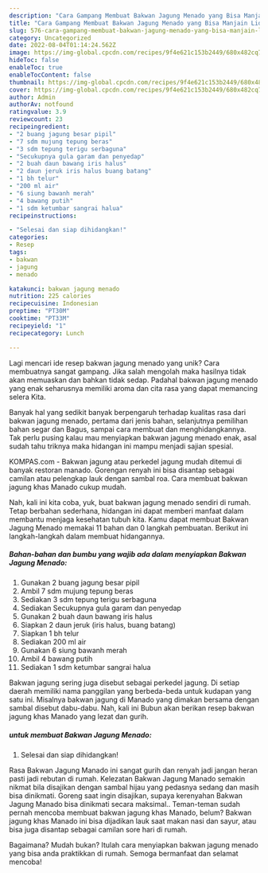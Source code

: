 ```yaml
---
description: "Cara Gampang Membuat Bakwan Jagung Menado yang Bisa Manjain Lidah"
title: "Cara Gampang Membuat Bakwan Jagung Menado yang Bisa Manjain Lidah"
slug: 576-cara-gampang-membuat-bakwan-jagung-menado-yang-bisa-manjain-lidah
category: Uncategorized
date: 2022-08-04T01:14:24.562Z
image: https://img-global.cpcdn.com/recipes/9f4e621c153b2449/680x482cq70/bakwan-jagung-menado-foto-resep-utama.jpg
hideToc: false
enableToc: true
enableTocContent: false
thumbnail: https://img-global.cpcdn.com/recipes/9f4e621c153b2449/680x482cq70/bakwan-jagung-menado-foto-resep-utama.jpg
cover: https://img-global.cpcdn.com/recipes/9f4e621c153b2449/680x482cq70/bakwan-jagung-menado-foto-resep-utama.jpg
author: Admin
authorAv: notfound
ratingvalue: 3.9
reviewcount: 23
recipeingredient:
- "2 buang jagung besar pipil"
- "7 sdm mujung tepung beras"
- "3 sdm tepung terigu serbaguna"
- "Secukupnya gula garam dan penyedap"
- "2 buah daun bawang iris halus"
- "2 daun jeruk iris halus buang batang"
- "1 bh telur"
- "200 ml air"
- "6 siung bawanh merah"
- "4 bawang putih"
- "1 sdm ketumbar sangrai halua"
recipeinstructions:

- "Selesai dan siap dihidangkan!"
categories:
- Resep
tags:
- bakwan
- jagung
- menado

katakunci: bakwan jagung menado 
nutrition: 225 calories
recipecuisine: Indonesian
preptime: "PT30M"
cooktime: "PT33M"
recipeyield: "1"
recipecategory: Lunch

---
```





Lagi mencari ide resep bakwan jagung menado yang unik? Cara membuatnya sangat gampang. Jika salah mengolah maka hasilnya tidak akan memuaskan dan bahkan tidak sedap. Padahal bakwan jagung menado yang enak seharusnya memiliki aroma dan cita rasa yang dapat memancing selera Kita.





Banyak hal yang sedikit banyak berpengaruh terhadap kualitas rasa dari bakwan jagung menado, pertama dari jenis bahan, selanjutnya pemilihan bahan segar dan Bagus, sampai cara membuat dan menghidangkannya. Tak perlu pusing kalau mau menyiapkan bakwan jagung menado enak,      asal sudah tahu triknya maka hidangan ini mampu menjadi sajian spesial.














KOMPAS.com - Bakwan jagung atau perkedel jagung mudah ditemui di banyak restoran manado. Gorengan renyah ini bisa disantap sebagai camilan atau pelengkap lauk dengan sambal roa. Cara membuat bakwan jagung khas Manado cukup mudah.






Nah, kali ini kita coba, yuk, buat bakwan jagung menado sendiri di rumah. Tetap berbahan sederhana, hidangan ini dapat memberi manfaat dalam membantu menjaga kesehatan tubuh kita. Kamu dapat membuat Bakwan Jagung Menado memakai 11 bahan dan 0 langkah pembuatan. Berikut ini langkah-langkah dalam membuat hidangannya.

<!--inarticleads1-->

##### Bahan-bahan dan bumbu yang wajib ada dalam menyiapkan Bakwan Jagung Menado:

1. Gunakan 2 buang jagung besar pipil
1. Ambil 7 sdm mujung tepung beras
1. Sediakan 3 sdm tepung terigu serbaguna
1. Sediakan Secukupnya gula garam dan penyedap
1. Gunakan 2 buah daun bawang iris halus
1. Siapkan 2 daun jeruk (iris halus, buang batang)
1. Siapkan 1 bh telur
1. Sediakan 200 ml air
1. Gunakan 6 siung bawanh merah
1. Ambil 4 bawang putih
1. Sediakan 1 sdm ketumbar sangrai halua


Bakwan jagung sering juga disebut sebagai perkedel jagung. Di setiap daerah memiliki nama panggilan yang berbeda-beda untuk kudapan yang satu ini. Misalnya bakwan jagung di Manado yang dimakan bersama dengan sambal disebut dabu-dabu. Nah, kali ini Bubun akan berikan resep bakwan jagung khas Manado yang lezat dan gurih. 

<!--inarticleads2-->

#####  untuk membuat Bakwan Jagung Menado:


1. Selesai dan siap dihidangkan!

Rasa Bakwan Jagung Manado ini sangat gurih dan renyah jadi jangan heran pasti jadi rebutan di rumah. Kelezatan Bakwan Jagung Manado semakin nikmat bila disajikan dengan sambal hijau yang pedasnya sedang dan masih bisa dinikmati. Goreng saat ingin disajikan, supaya kerenyahan Bakwan Jagung Manado bisa dinikmati secara maksimal.. Teman-teman sudah pernah mencoba membuat bakwan jagung khas Manado, belum? Bakwan jagung khas Manado ini bisa dijadikan lauk saat makan nasi dan sayur, atau bisa juga disantap sebagai camilan sore hari di rumah. 

Bagaimana? Mudah bukan? Itulah cara menyiapkan bakwan jagung menado yang bisa anda praktikkan di rumah. Semoga bermanfaat dan selamat mencoba!
